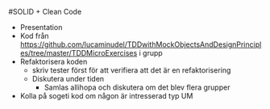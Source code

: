 #SOLID + Clean Code
 * Presentation
 * Kod från https://github.com/lucaminudel/TDDwithMockObjectsAndDesignPrinciples/tree/master/TDDMicroExercises i grupp
  * Refaktorisera koden
  	* skriv tester först för att verifiera att det är en refaktorisering
  	* Diskutera under tiden
  		* Samlas allihopa och diskutera om det blev flera grupper
  * Kolla på sogeti kod om någon är intresserad typ UM
  
